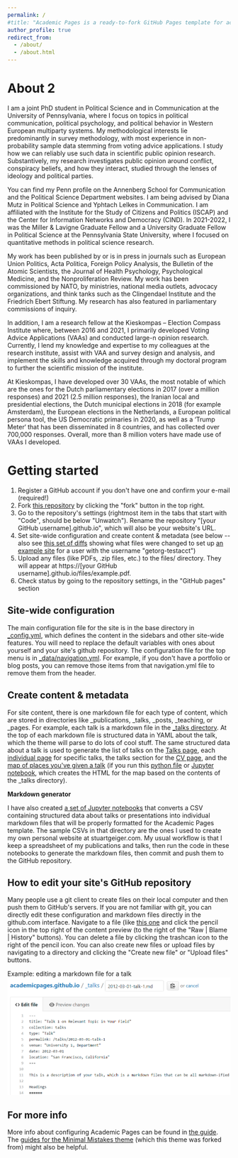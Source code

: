 ```yaml
---
permalink: /
#title: "Academic Pages is a ready-to-fork GitHub Pages template for academic personal websites"
author_profile: true
redirect_from: 
  - /about/
  - /about.html
---
```


About 2
===
I am a joint PhD student in Political Science and in Communication at the University of Pennsylvania, where I focus on topics in political communication, political psychology, and political behavior in Western European multiparty systems. My methodological interests lie predominantly in survey methodology, with most experience in non-probability sample data stemming from voting advice applications. I study how we can reliably use such data in scientific public opinion research. Substantively, my research investigates public opinion around conflict, conspiracy beliefs, and how they interact, studied through the lenses of ideology and political parties.

You can find my Penn profile on the Annenberg School for Communication and the Political Science Department websites. I am being advised by Diana Mutz in Political Science and Yphtach Lelkes in Communication. I am affiliated with the Institute for the Study of Citizens and Politics (ISCAP) and the Center for Information Networks and Democracy (CIND). In 2021-2022, I was the Miller & Lavigne Graduate Fellow and a University Graduate Fellow in Political Science at the Pennsylvania State University, where I focused on quantitative methods in political science research.

My work has been published by or is in press in journals such as European Union Politics, Acta Politica, Foreign Policy Analysis, the Bulletin of the Atomic Scientists, the Journal of Health Psychology, Psychological Medicine, and the Nonproliferation Review. My work has been commissioned by NATO, by ministries, national media outlets, advocacy organizations, and think tanks such as the Clingendael Institute and the Friedrich Ebert Stiftung. My research has also featured in parliamentary commissions of inquiry.


In addition, I am a research fellow at the Kieskompas – Election Compass Institute where, between 2016 and 2021, I primarily developed Voting Advice Applications (VAAs) and conducted large-n opinion research. Currently, I lend my knowledge and expertise to my colleagues at the research institute, assist with VAA and survey design and analysis, and implement the skills and knowledge acquired through my doctoral program to further the scientific mission of the institute.

At Kieskompas, I have developed over 30 VAAs, the most notable of which are the ones for the Dutch parliamentary elections in 2017 (over a million responses) and 2021 (2.5 million responses), the Iranian local and presidential elections, the Dutch municipal elections in 2018 (for example Amsterdam), the European elections in the Netherlands, a European political persona tool, the US Democratic primaries in 2020, as well as a ‘Trump Meter‘ that has been disseminated in 8 countries, and has collected over 700,000 responses. Overall, more than 8 million voters have made use of VAAs I developed.

Getting started
======
1. Register a GitHub account if you don't have one and confirm your e-mail (required!)
1. Fork [this repository](https://github.com/academicpages/academicpages.github.io) by clicking the "fork" button in the top right. 
1. Go to the repository's settings (rightmost item in the tabs that start with "Code", should be below "Unwatch"). Rename the repository "[your GitHub username].github.io", which will also be your website's URL.
1. Set site-wide configuration and create content & metadata (see below -- also see [this set of diffs](http://archive.is/3TPas) showing what files were changed to set up [an example site](https://getorg-testacct.github.io) for a user with the username "getorg-testacct")
1. Upload any files (like PDFs, .zip files, etc.) to the files/ directory. They will appear at https://[your GitHub username].github.io/files/example.pdf.  
1. Check status by going to the repository settings, in the "GitHub pages" section

Site-wide configuration
------
The main configuration file for the site is in the base directory in [_config.yml](https://github.com/academicpages/academicpages.github.io/blob/master/_config.yml), which defines the content in the sidebars and other site-wide features. You will need to replace the default variables with ones about yourself and your site's github repository. The configuration file for the top menu is in [_data/navigation.yml](https://github.com/academicpages/academicpages.github.io/blob/master/_data/navigation.yml). For example, if you don't have a portfolio or blog posts, you can remove those items from that navigation.yml file to remove them from the header. 

Create content & metadata
------
For site content, there is one markdown file for each type of content, which are stored in directories like _publications, _talks, _posts, _teaching, or _pages. For example, each talk is a markdown file in the [_talks directory](https://github.com/academicpages/academicpages.github.io/tree/master/_talks). At the top of each markdown file is structured data in YAML about the talk, which the theme will parse to do lots of cool stuff. The same structured data about a talk is used to generate the list of talks on the [Talks page](https://academicpages.github.io/talks), each [individual page](https://academicpages.github.io/talks/2012-03-01-talk-1) for specific talks, the talks section for the [CV page](https://academicpages.github.io/cv), and the [map of places you've given a talk](https://academicpages.github.io/talkmap.html) (if you run this [python file](https://github.com/academicpages/academicpages.github.io/blob/master/talkmap.py) or [Jupyter notebook](https://github.com/academicpages/academicpages.github.io/blob/master/talkmap.ipynb), which creates the HTML for the map based on the contents of the _talks directory).

**Markdown generator**

I have also created [a set of Jupyter notebooks](https://github.com/academicpages/academicpages.github.io/tree/master/markdown_generator
) that converts a CSV containing structured data about talks or presentations into individual markdown files that will be properly formatted for the Academic Pages template. The sample CSVs in that directory are the ones I used to create my own personal website at stuartgeiger.com. My usual workflow is that I keep a spreadsheet of my publications and talks, then run the code in these notebooks to generate the markdown files, then commit and push them to the GitHub repository.

How to edit your site's GitHub repository
------
Many people use a git client to create files on their local computer and then push them to GitHub's servers. If you are not familiar with git, you can directly edit these configuration and markdown files directly in the github.com interface. Navigate to a file (like [this one](https://github.com/academicpages/academicpages.github.io/blob/master/_talks/2012-03-01-talk-1.md) and click the pencil icon in the top right of the content preview (to the right of the "Raw | Blame | History" buttons). You can delete a file by clicking the trashcan icon to the right of the pencil icon. You can also create new files or upload files by navigating to a directory and clicking the "Create new file" or "Upload files" buttons. 

Example: editing a markdown file for a talk
![Editing a markdown file for a talk](/images/editing-talk.png)

For more info
------
More info about configuring Academic Pages can be found in [the guide](https://academicpages.github.io/markdown/). The [guides for the Minimal Mistakes theme](https://mmistakes.github.io/minimal-mistakes/docs/configuration/) (which this theme was forked from) might also be helpful.
